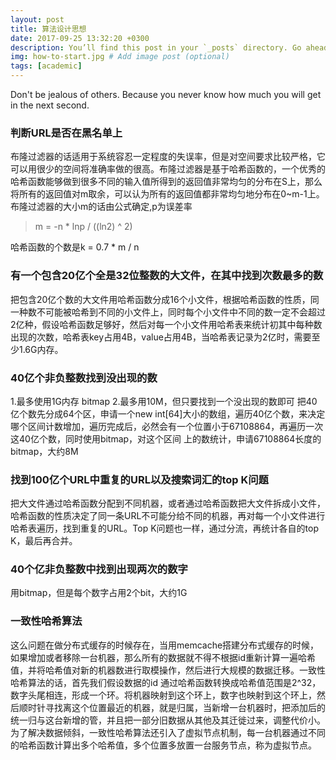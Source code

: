```yaml
---
layout: post
title: 算法设计思想
date: 2017-09-25 13:32:20 +0300
description: You’ll find this post in your `_posts` directory. Go ahead and edit it and re-build the site to see your changes. # Add post description (optional)
img: how-to-start.jpg # Add image post (optional)
tags: [academic]
---
```

Don't be jealous of others. Because you never know how much you will get in the next second. 

### 判断URL是否在黑名单上

布隆过滤器的话适用于系统容忍一定程度的失误率，但是对空间要求比较严格，它可以用很少的空间将准确率做的很高。布隆过滤器是基于哈希函数的，一个优秀的哈希函数能够做到很多不同的输入值所得到的返回值非常均匀的分布在S上，那么将所有的返回值对m取余，可以认为所有的返回值都非常均匀地分布在0~m-1上。布隆过滤器的大小m的话由公式确定,p为误差率
> m = -n * lnp / ((ln2) ^ 2)

哈希函数的个数是k = 0.7 * m / n

### 有一个包含20亿个全是32位整数的大文件，在其中找到次数最多的数
把包含20亿个数的大文件用哈希函数分成16个小文件，根据哈希函数的性质，同一种数不可能被哈希到不同的小文件上，同时每个小文件中不同的数一定不会超过2亿种，假设哈希函数足够好，然后对每一个小文件用哈希表来统计初其中每种数出现的次数，哈希表key占用4B，value占用4B，当哈希表记录为2亿时，需要至少1.6G内存。

### 40亿个非负整数找到没出现的数
1.最多使用1G内存     bitmap
2.最多用10M，但只要找到一个没出现的数即可   把40亿个数先分成64个区，申请一个new int[64]大小的数组，遍历40亿个数，来决定哪个区间计数增加，遍历完成后，必然会有一个位置小于67108864，再遍历一次这40亿个数，同时使用bitmap，对这个区间 上的数统计，申请67108864长度的bitmap，大约8M

### 找到100亿个URL中重复的URL以及搜索词汇的top K问题
把大文件通过哈希函数分配到不同机器，或者通过哈希函数把大文件拆成小文件，哈希函数的性质决定了同一条URL不可能分给不同的机器，再对每一个小文件进行哈希表遍历，找到重复的URL。Top K问题也一样，通过分流，再统计各自的top K，最后再合并。

### 40个亿非负整数中找到出现两次的数字
用bitmap，但是每个数字占用2个bit，大约1G

### 一致性哈希算法
这么问题在做分布式缓存的时候存在，当用memcache搭建分布式缓存的时候，如果增加或者移除一台机器，那么所有的数据就不得不根据id重新计算一遍哈希值，并将哈希值对新的机器数进行取模操作，然后进行大规模的数据迁移。一致性哈希算法的话，首先我们假设数据的id 通过哈希函数转换成哈希值范围是2^32，数字头尾相连，形成一个环。将机器映射到这个环上，数字也映射到这个环上，然后顺时针寻找离这个位置最近的机器，就是归属，当新增一台机器时，把添加后的统一归与这台新增的管，并且把一部分旧数据从其他及其迁徙过来，调整代价小。为了解决数据倾斜，一致性哈希算法还引入了虚拟节点机制，每一台机器通过不同的哈希函数计算出多个哈希值，多个位置多放置一台服务节点，称为虚拟节点。




